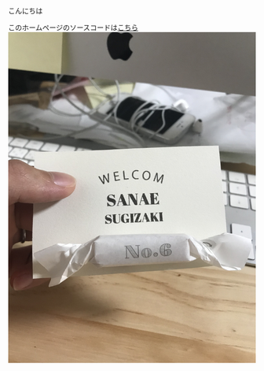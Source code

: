 こんにちは

このホームページのソースコードは[こちら](https://github.com//KazunoMyMac/SamplePages2/)
![結婚式素材](./IMG_1084.jpg)
